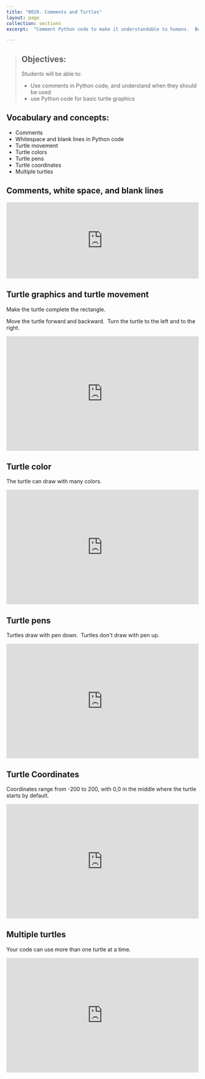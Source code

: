 ```yaml
---
title: "0020. Comments and Turtles"
layout: page
collection: sections
excerpt:  "Comment Python code to make it understandable to humans.  Begin using turtle graphics."

---
```

>## Objectives:
>
>Students will be able to:
>
>-   Use comments in Python code, and understand when they should be used
>-   use Python code for basic turtle graphics

## Vocabulary and concepts:

-   Comments
-   Whitespace and blank lines in Python code
-   Turtle movement
-   Turtle colors
-   Turtle pens
-   Turtle coordinates
-   Multiple turtles

## Comments, white space, and blank lines

<iframe src="https://trinket.io/embed/python/b39ffc0ef9?runOption=run" width="100%" height="200" frameborder="0" marginwidth="0" marginheight="0" allowfullscreen=""></iframe>



## Turtle graphics and turtle movement

Make the turtle complete the rectangle.

Move the turtle forward and backward.  Turn the turtle to the left and to the right.

<iframe src="https://trinket.io/embed/python/8eac4e71a3?runOption=run" width="100%" height="300" frameborder="0" marginwidth="0" marginheight="0" allowfullscreen=""></iframe>


## Turtle color

The turtle can draw with many colors.

<iframe src="https://trinket.io/embed/python/fd06a1c366?runOption=run" width="100%" height="300" frameborder="0" marginwidth="0" marginheight="0" allowfullscreen=""></iframe>


## Turtle pens

Turtles draw with pen down.  Turtles don't draw with pen up.

<iframe src="https://trinket.io/embed/python/f83c1dab78?runOption=run" width="100%" height="300" frameborder="0" marginwidth="0" marginheight="0" allowfullscreen=""></iframe>


## Turtle Coordinates

Coordinates range from -200 to 200, with 0,0 in the middle where the turtle starts by default.

<iframe src="https://trinket.io/embed/python/39e24656df?runOption=run" width="100%" height="300" frameborder="0" marginwidth="0" marginheight="0" allowfullscreen=""></iframe>


## Multiple turtles

Your code can use more than one turtle at a time.

<iframe src="https://trinket.io/embed/python/bd5be86b83?runOption=run" width="100%" height="300" frameborder="0" marginwidth="0" marginheight="0" allowfullscreen=""></iframe>
